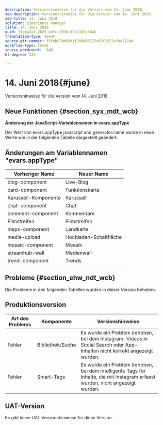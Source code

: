 ```yaml
---
description: Versionshinweise für die Version vom 14. Juni 2018.
seo-description: Versionshinweise für die Version vom 14. Juni 2018.
seo-title: 14. Juni 2018
solution: Experience Manager
title: 14. Juni 2018
uuid: f1bba3af-2020-4dfc-9938-05b1183c30ab
translation-type: tm+mt
source-git-commit: 35feb87bb82d1f298496717a65f1972cf4e71104
workflow-type: tm+mt
source-wordcount: '145'
ht-degree: 13%

---
```



# 14. Juni 2018{#june}

Versionshinweise für die Version vom 14. Juni 2018.

## Neue Funktionen {#section_syx_mdt_wcb}

**Änderung der JavaScript-Variablennamen in evars.appType**

Der Wert von evars.appType javascript und generator.name wurde in neue Werte wie in der folgenden Tabelle dargestellt geändert:

## Änderungen am Variablennamen &quot;evars.appType&quot;

| Vorheriger Name | Neuer Name |
|---|---|
| blog-component | Live-Blog |
| card-component | Funktionskarte |
| Karussell-Komponente | Karussell |
| chat-component | Chat |
| comment-component | Kommentare |
| Filmstreifen | Filmstreifen |
| maps-component | Landkarte |
| media-upload | Hochladen-Schaltfläche |
| mosaic-component | Mosaik |
| streamhub-wall | Medienwall |
| trend-component | Trends |

## Probleme {#section_ehw_ndt_wcb}

Die Probleme in den folgenden Tabellen wurden in dieser Version behoben.

## Produktionsversion

| **Art des Problems** | **Komponente** | **Versionshinweise** |
|---|---|---|
| Fehler | Bibliothek/Suche | Es wurde ein Problem behoben, bei dem Instagram-Videos in Social Search oder App-Inhalten nicht korrekt angezeigt wurden. |
| Fehler | Smart-Tags | Es wurde ein Problem behoben, bei dem intelligente Tags für Inhalte, die mit Instagram erfasst wurden, nicht angezeigt wurden. |

## UAT-Version

Es gibt keine UAT Versionshinweise für diese Version.
